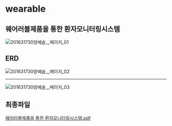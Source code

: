 # wearable

## 웨어러블제품을 통한 환자모니터링시스템


![201631730양예슬__페이지_01](https://user-images.githubusercontent.com/121842280/217893302-fae8562f-0dc9-4bb5-a95b-8fe76af2ea3d.jpg)

## ERD

![201631730양예슬__페이지_02](https://user-images.githubusercontent.com/121842280/217894323-900eff95-03f4-43f1-8aa6-52995da224ad.jpg)

<hr/>

![201631730양예슬__페이지_03](https://user-images.githubusercontent.com/121842280/217894378-5e59ff32-9535-457a-90d2-a4150abd8e8d.jpg)

## 최종파일

[웨어러블제품을 통한 환자모니터링시스템.pdf](https://github.com/YeseulYang12/-/files/10700015/default.pdf)
